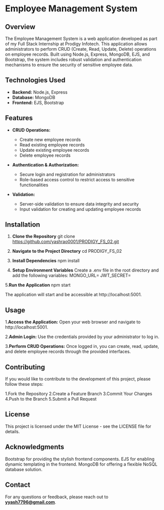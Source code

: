 # Employee Management System

## Overview

The Employee Management System is a web application developed as part of my Full Stack Internship at Prodigy Infotech. This application allows administrators to perform CRUD (Create, Read, Update, Delete) operations on employee records. Built using Node.js, Express, MongoDB, EJS, and Bootstrap, the system includes robust validation and authentication mechanisms to ensure the security of sensitive employee data.

## Technologies Used

- **Backend:** Node.js, Express
- **Database:** MongoDB
- **Frontend:** EJS, Bootstrap

## Features

- **CRUD Operations:**

  - Create new employee records
  - Read existing employee records
  - Update existing employee records
  - Delete employee records

- **Authentication & Authorization:**

  - Secure login and registration for administrators
  - Role-based access control to restrict access to sensitive functionalities

- **Validation:**
  - Server-side validation to ensure data integrity and security
  - Input validation for creating and updating employee records

## Installation

1. **Clone the Repository**
   git clone https://github.com/yashrao0001/PRODIGY_FS_02.git

2. **Navigate to the Project Directory**
   cd PRODIGY_FS_02

3. **Install Dependencies**
   npm install

4. **Setup Environment Variables**
   Create a .env file in the root directory and add the following variables:
   MONGO_URL=<your-mongodb-connection-uri>
   JWT_SECRET=<your-session-secret>

5.**Run the Application**
npm start

The application will start and be accessible at http://localhost:5001.

## Usage

1.**Access the Application:**
Open your web browser and navigate to http://localhost:5001.

2.**Admin Login:**
Use the credentials provided by your administrator to log in.

3.**Perform CRUD Operations:**
Once logged in, you can create, read, update, and delete employee records through the provided interfaces.

## Contributing

If you would like to contribute to the development of this project, please follow these steps:

1.Fork the Repository
2.Create a Feature Branch
3.Commit Your Changes
4.Push to the Branch
5.Submit a Pull Request

## License

This project is licensed under the MIT License - see the LICENSE file for details.

## Acknowledgments

Bootstrap for providing the stylish frontend components.
EJS for enabling dynamic templating in the frontend.
MongoDB for offering a flexible NoSQL database solution.

## Contact

For any questions or feedback, please reach out to **yyash7796@gmail.com**.
